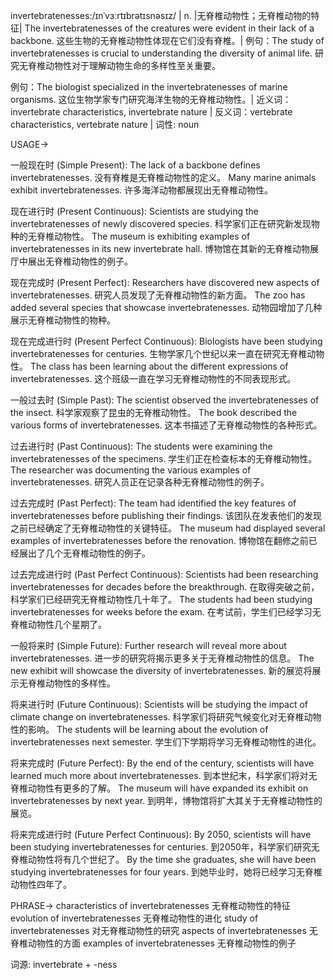 invertebratenesses:/ɪnˈvɜːrtɪbrətɪsnəsɪz/ | n. |无脊椎动物性；无脊椎动物的特征| The invertebratenesses of the creatures were evident in their lack of a backbone. 这些生物的无脊椎动物性体现在它们没有脊椎。| 例句：The study of invertebratenesses is crucial to understanding the diversity of animal life.  研究无脊椎动物性对于理解动物生命的多样性至关重要。

例句：The biologist specialized in the invertebratenesses of marine organisms. 这位生物学家专门研究海洋生物的无脊椎动物性。| 近义词：invertebrate characteristics, invertebrate nature | 反义词：vertebrate characteristics, vertebrate nature | 词性: noun


USAGE->

一般现在时 (Simple Present):
The lack of a backbone defines invertebratenesses.  没有脊椎是无脊椎动物性的定义。
Many marine animals exhibit invertebratenesses.  许多海洋动物都展现出无脊椎动物性。

现在进行时 (Present Continuous):
Scientists are studying the invertebratenesses of newly discovered species.  科学家们正在研究新发现物种的无脊椎动物性。
The museum is exhibiting examples of invertebratenesses in its new invertebrate hall.  博物馆在其新的无脊椎动物展厅中展出无脊椎动物性的例子。

现在完成时 (Present Perfect):
Researchers have discovered new aspects of invertebratenesses.  研究人员发现了无脊椎动物性的新方面。
The zoo has added several species that showcase invertebratenesses.  动物园增加了几种展示无脊椎动物性的物种。

现在完成进行时 (Present Perfect Continuous):
Biologists have been studying invertebratenesses for centuries. 生物学家几个世纪以来一直在研究无脊椎动物性。
The class has been learning about the different expressions of invertebratenesses.  这个班级一直在学习无脊椎动物性的不同表现形式。

一般过去时 (Simple Past):
The scientist observed the invertebratenesses of the insect.  科学家观察了昆虫的无脊椎动物性。
The book described the various forms of invertebratenesses.  这本书描述了无脊椎动物性的各种形式。

过去进行时 (Past Continuous):
The students were examining the invertebratenesses of the specimens.  学生们正在检查标本的无脊椎动物性。
The researcher was documenting the various examples of invertebratenesses. 研究人员正在记录各种无脊椎动物性的例子。


过去完成时 (Past Perfect):
The team had identified the key features of invertebratenesses before publishing their findings.  该团队在发表他们的发现之前已经确定了无脊椎动物性的关键特征。
The museum had displayed several examples of invertebratenesses before the renovation.  博物馆在翻修之前已经展出了几个无脊椎动物性的例子。


过去完成进行时 (Past Perfect Continuous):
Scientists had been researching invertebratenesses for decades before the breakthrough.  在取得突破之前，科学家们已经研究无脊椎动物性几十年了。
The students had been studying invertebratenesses for weeks before the exam.  在考试前，学生们已经学习无脊椎动物性几个星期了。


一般将来时 (Simple Future):
Further research will reveal more about invertebratenesses.  进一步的研究将揭示更多关于无脊椎动物性的信息。
The new exhibit will showcase the diversity of invertebratenesses.  新的展览将展示无脊椎动物性的多样性。

将来进行时 (Future Continuous):
Scientists will be studying the impact of climate change on invertebratenesses.  科学家们将研究气候变化对无脊椎动物性的影响。
The students will be learning about the evolution of invertebratenesses next semester.  学生们下学期将学习无脊椎动物性的进化。

将来完成时 (Future Perfect):
By the end of the century, scientists will have learned much more about invertebratenesses.  到本世纪末，科学家们将对无脊椎动物性有更多的了解。
The museum will have expanded its exhibit on invertebratenesses by next year.  到明年，博物馆将扩大其关于无脊椎动物性的展览。

将来完成进行时 (Future Perfect Continuous):
By 2050, scientists will have been studying invertebratenesses for centuries. 到2050年，科学家们研究无脊椎动物性将有几个世纪了。
By the time she graduates, she will have been studying invertebratenesses for four years.  到她毕业时，她将已经学习无脊椎动物性四年了。



PHRASE->
characteristics of invertebratenesses  无脊椎动物性的特征
evolution of invertebratenesses  无脊椎动物性的进化
study of invertebratenesses  对无脊椎动物性的研究
aspects of invertebratenesses  无脊椎动物性的方面
examples of invertebratenesses  无脊椎动物性的例子


词源: invertebrate + -ness
